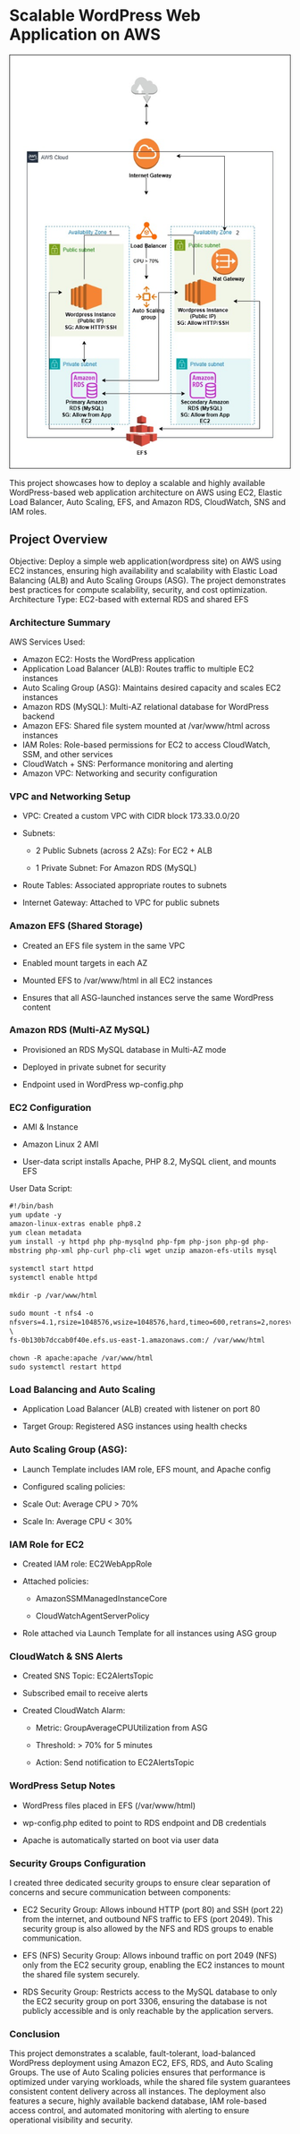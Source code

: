 # Scalable WordPress Web Application on AWS
![Alt text](manara-SA-architecture.jpg)

This project showcases how to deploy a scalable and highly available WordPress-based web application architecture on AWS using EC2, Elastic Load Balancer, Auto Scaling, EFS, and Amazon RDS, CloudWatch, SNS and IAM roles.

## Project Overview
Objective: Deploy a simple web application(wordpress site) on AWS using EC2 instances, ensuring high availability and scalability with Elastic Load Balancing (ALB) and Auto Scaling Groups (ASG). The project demonstrates best practices for compute scalability, security, and cost optimization.
Architecture Type: EC2-based with external RDS and shared EFS

### Architecture Summary

AWS Services Used:

- Amazon EC2: Hosts the WordPress application
- Application Load Balancer (ALB): Routes traffic to multiple EC2 instances
- Auto Scaling Group (ASG): Maintains desired capacity and scales EC2 instances
- Amazon RDS (MySQL): Multi-AZ relational database for WordPress backend
- Amazon EFS: Shared file system mounted at /var/www/html across instances
- IAM Roles: Role-based permissions for EC2 to access CloudWatch, SSM, and other services
- CloudWatch + SNS: Performance monitoring and alerting
- Amazon VPC: Networking and security configuration

### VPC and Networking Setup

- VPC: Created a custom VPC with CIDR block 173.33.0.0/20

- Subnets:

    - 2 Public Subnets (across 2 AZs): For EC2 + ALB

    - 1 Private Subnet: For Amazon RDS (MySQL)

- Route Tables: Associated appropriate routes to subnets

- Internet Gateway: Attached to VPC for public subnets


### Amazon EFS (Shared Storage)

- Created an EFS file system in the same VPC

- Enabled mount targets in each AZ

- Mounted EFS to /var/www/html in all EC2 instances

- Ensures that all ASG-launched instances serve the same WordPress content

### Amazon RDS (Multi-AZ MySQL)

- Provisioned an RDS MySQL database in Multi-AZ mode

- Deployed in private subnet for security

- Endpoint used in WordPress wp-config.php

### EC2 Configuration

- AMI & Instance

- Amazon Linux 2 AMI

- User-data script installs Apache, PHP 8.2, MySQL client, and mounts EFS

User Data Script:

```
#!/bin/bash
yum update -y
amazon-linux-extras enable php8.2
yum clean metadata
yum install -y httpd php php-mysqlnd php-fpm php-json php-gd php-mbstring php-xml php-curl php-cli wget unzip amazon-efs-utils mysql

systemctl start httpd
systemctl enable httpd

mkdir -p /var/www/html

sudo mount -t nfs4 -o nfsvers=4.1,rsize=1048576,wsize=1048576,hard,timeo=600,retrans=2,noresvport \
fs-0b130b7dccab0f40e.efs.us-east-1.amazonaws.com:/ /var/www/html

chown -R apache:apache /var/www/html
sudo systemctl restart httpd
```

### Load Balancing and Auto Scaling

- Application Load Balancer (ALB) created with listener on port 80

- Target Group: Registered ASG instances using health checks

### Auto Scaling Group (ASG):

- Launch Template includes IAM role, EFS mount, and Apache config

- Configured scaling policies:

- Scale Out: Average CPU > 70%

- Scale In: Average CPU < 30%

### IAM Role for EC2

- Created IAM role: EC2WebAppRole

- Attached policies:

    - AmazonSSMManagedInstanceCore

    - CloudWatchAgentServerPolicy


- Role attached via Launch Template for all instances using ASG group

### CloudWatch & SNS Alerts

- Created SNS Topic: EC2AlertsTopic

- Subscribed email to receive alerts

- Created CloudWatch Alarm:

    - Metric: GroupAverageCPUUtilization from ASG

    - Threshold: > 70% for 5 minutes

    - Action: Send notification to EC2AlertsTopic

### WordPress Setup Notes

- WordPress files placed in EFS (/var/www/html)

- wp-config.php edited to point to RDS endpoint and DB credentials

- Apache is automatically started on boot via user data

### Security Groups Configuration
I created three dedicated security groups to ensure clear separation of concerns and secure communication between components:

- EC2 Security Group:
Allows inbound HTTP (port 80) and SSH (port 22) from the internet, and outbound NFS traffic to EFS (port 2049). This security group is also allowed by the NFS and RDS groups to enable communication.

- EFS (NFS) Security Group:
Allows inbound traffic on port 2049 (NFS) only from the EC2 security group, enabling the EC2 instances to mount the shared file system securely.

- RDS Security Group:
Restricts access to the MySQL database to only the EC2 security group on port 3306, ensuring the database is not publicly accessible and is only reachable by the application servers.

### Conclusion
This project demonstrates a scalable, fault-tolerant, load-balanced WordPress deployment using Amazon EC2, EFS, RDS, and Auto Scaling Groups. The use of Auto Scaling policies ensures that performance is optimized under varying workloads, while the shared file system guarantees consistent content delivery across all instances. The deployment also features a secure, highly available backend database, IAM role-based access control, and automated monitoring with alerting to ensure operational visibility and security.
